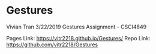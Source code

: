 # Gestures

Vivian Tran 
3/22/2019
Gestures Assignment - CSCI4849 

Pages Link:  https://vitr2218.github.io/Gestures/ 
Repo Link: https://github.com/vitr2218/Gestures
